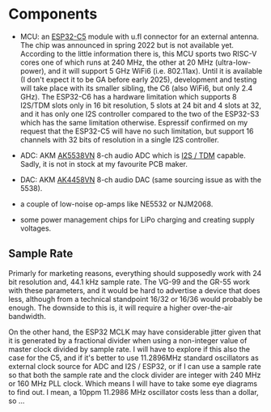 # Components

  * MCU: an [ESP32-C5](https://www.espressif.com/en/news/ESP32-C5) module with u.fl connector for an external antenna. The chip was announced in spring 2022 but is not available yet. According to the little information there is, this MCU sports two RISC-V cores one of which runs at 240 MHz, the other at 20 MHz (ultra-low-power), and it will support 5 GHz WiFi6 (i.e. 802.11ax). Until it is available (I don't expect it to be GA before early 2025), development and testing will take place with its smaller sibling, the C6 (also WiFi6, but only 2.4 GHz). The ESP32-C6 has a hardware limitation which supports 8 I2S/TDM slots only in 16 bit resolution, 5 slots at 24 bit and 4 slots at 32, and it has only one I2S controller compared to the two of the ESP32-S3 which has the same limitation otherwise. Espressif confirmed on my request that the ESP32-C5 will have no such limitation, but support 16 channels with 32 bits of resolution in a single I2S controller. 
     
  * ADC: AKM [AK5538VN](https://www.akm.com/eu/en/products/audio/audio-adc/ak5538vn/) 8-ch audio ADC which is [I2S / TDM](https://en.wikipedia.org/wiki/I%C2%B2S) capable. Sadly, it is not in stock at my favourite PCB maker. 

  * DAC: AKM [AK4458VN](https://www.akm.com/eu/en/products/audio/audio-dac/ak4458vn/) 8-ch audio DAC (same sourcing issue as with the 5538).  

  * a couple of low-noise op-amps like NE5532 or NJM2068.

  * some power management chips for LiPo charging and creating supply voltages.
 

## Sample Rate
  
Primarly for marketing reasons, everything should supposedly work with 24 bit resolution and, 44.1 kHz sample rate. The VG-99 and the GR-55 work with these parameters, and it would be hard to advertise a device that does less, although from a technical standpoint 16/32 or 16/36 would probably be enough. The downside to this is, it will require a higher over-the-air bandwidth. 

On the other hand, the ESP32 MCLK may have considerable jitter given that it is generated by a fractional divider when using a non-integer value of master clock divided by sample rate.  I will have to explore if this also the case for the C5, and if it's better to use 11.2896MHz standard oscillators as external clock source for ADC and I2S / ESP32, or if I can use a sample rate so that both the sample rate and the clock divider are integer with 240 MHz or 160 MHz PLL clock. Which means I will have to take some eye diagrams to find out. I mean, a 10ppm 11.2986 MHz oscillator costs less than a dollar, so ... 